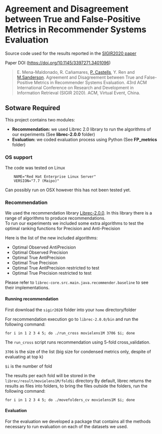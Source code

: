 # Agreement and Disagreement between True and False-Positive Metrics in Recommender Systems Evaluation
Source code used for the results reported in the [SIGIR2020 paper](http://marksanderson.org/publications/my_papers/sigir2020.pdf)

Paper DOI (https://doi.org/10.1145/3397271.3401096)

> E. Mena-Maldonado, R. Cañamares, [P. Castells](http://ir.ii.uam.es/castells), Y. Ren and [M.Sanderson](http://marksanderson.org). Agreement and Disagreement between True and False-Positive Metrics in Recommender Systems Evaluation. 43rd ACM International Conference on Research and Development in Information Retrieval (SIGIR 2020). ACM, Virtual Event, China.

## Sotware Required
This project contains two modules:
- **Recommendation:** we used Librec 2.0 library to run the algorithms of our experiments (See **librec-2.0.0** folder)
- **Evaluation:** we coded evaluation process using Python (See **FP_metrics** folder)

### OS support
The code was tested on Linux

        NAME="Red Hat Enterprise Linux Server"
        VERSION="7.7 (Maipo)"
        
Can possibly run on OSX however this has not been tested yet.

### Recommendation
We used the recommendation library [Librec-2.0.0](https://www.librec.net/). In this library there is a range of algorithms to produce recommendations.  
To run our experiments we included some extra algorithms to test the optimal ranking functions for Precision and Anti-Precision

Here is the list of the new included algorithms:

- Optimal Observed AntiPrecision
- Optimal Observed Precision
- Optimal True AntiPrecision
- Optimal True Precision
- Optimal True AntiPrecision restricted to test
- Optimal True Precision restricted to test

Please refer to `librec-core.src.main.java.recommender.baseline` to see their implementations.

#### Running recommendation
First download the `sigir2020` folder into your `home` directory/folder

For recommendation execution go to `librec-2.0.0/bin` and run the following command:

    for i in 1 2 3 4 5; do ./run_cross movielens1M 3706 $i; done 

The `run_cross` script runs recommendation using 5-fold cross_validation.

`3706` is the size of the list (big size for condensed metrics only, despite of evaluating at top k)

`$i` is the number of fold 

The results per each fold will be stored in the `librec/result/movielens1M/fold$i` directory
By default, librec returns the results as files into folders, to bring the files outside the folders, run the following command:

    for i in 1 2 3 4 5; do ./movefolders_cv movielens1M $i; done

#### Evaluation

For the evaluation we developed a package that contains all the methods necessary to run evaluation on each of the datasets we used.





